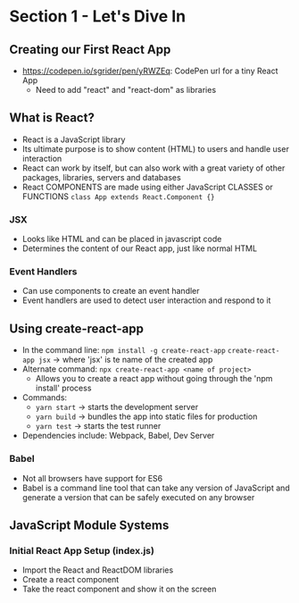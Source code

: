 # Section 1 - Let's Dive In

## Creating our First React App
* https://codepen.io/sgrider/pen/yRWZEq: CodePen url for a tiny React App
     * Need to add "react" and "react-dom" as libraries

## What is React?
* React is a JavaScript library
* Its ultimate purpose is to show content (HTML) to users and handle user interaction
* React can work by itself, but can also work with a great variety of other packages, libraries, servers and databases
* React COMPONENTS are made using either JavaScript CLASSES or FUNCTIONS
     ```class App extends React.Component {}```

### JSX
* Looks like HTML and can be placed in javascript code
* Determines the content of our React app, just like normal HTML

### Event Handlers
* Can use components to create an event handler
* Event handlers are used to detect user interaction and respond to it

## Using create-react-app
* In the command line:
     ```npm install -g create-react-app```
     ```create-react-app jsx``` -> where 'jsx' is te name of the created app
* Alternate command:
     ```npx create-react-app <name of project>```
     * Allows you to create a react app without going through the 'npm install' process
* Commands:
     * ```yarn start``` -> starts the development server
     * ```yarn build``` -> bundles the app into static files for production
     * ```yarn test``` -> starts the test runner
* Dependencies include: Webpack, Babel, Dev Server

### Babel
* Not all browsers have support for ES6
* Babel is a command line tool that can take any version of JavaScript and generate a version that can be safely executed on any browser

## JavaScript Module Systems
### Initial React App Setup (index.js)
* Import the React and ReactDOM libraries
* Create a react component
* Take the react component and show it on the screen